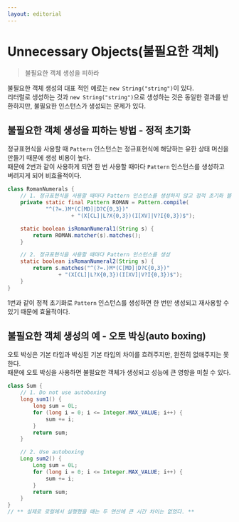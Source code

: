 ```yaml
---
layout: editorial
---
```


# Unnecessary Objects(불필요한 객체)

> 불필요한 객체 생성을 피하라

불필요한 객체 생성의 대표 적인 예로는 `new String("string")`이 있다.  
리터럴로 생성하는 것과 `new String("string")`으로 생성하는 것은 동일한 결과를 반환하지만, 불필요한 인스턴스가 생성되는 문제가 있다.

## 불필요한 객체 생성을 피하는 방법 - 정적 초기화

정규표현식을 사용할 때 `Pattern` 인스턴스는 정규표현식에 해당하는 유한 상태 머신을 만들기 때문에 생성 비용이 높다.  
때문에 2번과 같이 사용하게 되면 한 번 사용할 때마다 `Pattern` 인스턴스를 생성하고 버려지게 되어 비효율적이다.

```java
class RomanNumerals {
    // 1. 정규표현식을 사용할 때마다 Pattern 인스턴스를 생성하지 않고 정적 초기화 블록에서 생성
    private static final Pattern ROMAN = Pattern.compile(
            "^(?=.)M*(C[MD]|D?C{0,3})"
                    + "(X[CL]|L?X{0,3})(I[XV]|V?I{0,3})$");

    static boolean isRomanNumeral1(String s) {
        return ROMAN.matcher(s).matches();
    }

    // 2. 정규표현식을 사용할 때마다 Pattern 인스턴스를 생성
    static boolean isRomanNumeral2(String s) {
        return s.matches("^(?=.)M*(C[MD]|D?C{0,3})"
                + "(X[CL]|L?X{0,3})(I[XV]|V?I{0,3})$");
    }
}
```

1번과 같이 정적 초기화로 `Pattern` 인스턴스를 생성하면 한 번만 생성되고 재사용할 수 있기 때문에 효율적이다.

## 불필요한 객체 생성의 예 - 오토 박싱(auto boxing)

오토 박싱은 기본 타입과 박싱된 기본 타입의 차이를 흐려주지만, 완전히 없애주지는 못한다.  
때문에 오토 박싱을 사용하면 불필요한 객체가 생성되고 성능에 큰 영향을 미칠 수 있다.

```java
class Sum {
    // 1. Do not use autoboxing
    long sum1() {
        long sum = 0L;
        for (long i = 0; i <= Integer.MAX_VALUE; i++) {
            sum += i;
        }
        return sum;
    }

    // 2. Use autoboxing
    Long sum2() {
        Long sum = 0L;
        for (long i = 0; i <= Integer.MAX_VALUE; i++) {
            sum += i;
        }
        return sum;
    }
}
// ** 실제로 로컬에서 실행했을 때는 두 연산에 큰 시간 차이는 없었다. **
```
